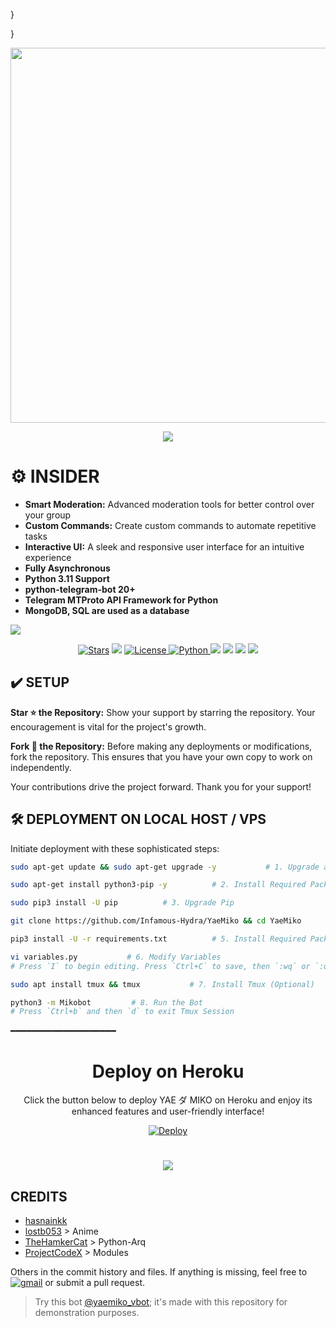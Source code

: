    }
   
}<div align="center">
  <img src="https://telegra.ph/file/33a8d97739a2a4f81ddde.jpg" width="600">
</div>

<div align="center">
  <img src="https://readme-typing-svg.herokuapp.com?color=DC143C&center=true&lines=──+「+YAE+ダ+MIKO+」+──;An+Advanced+Group+Management+Bot.&width=600&height=180">
</div>

# ⚙️ INSIDER

- **Smart Moderation:** Advanced moderation tools for better control over your group
- **Custom Commands:** Create custom commands to automate repetitive tasks
- **Interactive UI:** A sleek and responsive user interface for an intuitive experience
- **Fully Asynchronous**
- **Python 3.11 Support**
- **python-telegram-bot 20+**
- **Telegram MTProto API Framework for Python**
- **MongoDB, SQL are used as a database**

<img src="https://user-images.githubusercontent.com/73097560/115834477-dbab4500-a447-11eb-908a-139a6edaec5c.gif">

<p align="center">
<a href="https://github.com/dilshadhasnain07/YaeMikoo/stargazers"><img src="https://img.shields.io/github/stars/dilshadhasnain07/YaeMikoo?color=black&logo=github&logoColor=black&style=for-the-badge" alt="Stars" /></a>
<a href="https://github.com/dilshadhasnain07/YaeMikoo/network/members"> <img src="https://img.shields.io/github/forks/dilshadhasnain07/YaeMikoo?color=black&logo=github&logoColor=black&style=for-the-badge" /></a>
<a href="https://github.com/dilshadhasnain07/YaeMikoo/blob/master/LICENSE"> <img src="https://img.shields.io/badge/License-MIT-blueviolet?style=for-the-badge" alt="License" /> </a>
<a href="https://www.python.org/"> <img src="https://img.shields.io/badge/Written%20in-Python-skyblue?style=for-the-badge&logo=python" alt="Python" /> </a>
<a href="https://pypi.org/project/python-telegram-bot/"> <img src="https://img.shields.io/pypi/v/python-telegram-bot?color=white&label=ptb&logo=python&logoColor=blue&style=for-the-badge" /></a>
<a href="https://pypi.org/project/Telethon/"> <img src="https://img.shields.io/pypi/v/telethon?color=white&label=telethon&logo=python&logoColor=blue&style=for-the-badge" /></a>
<a href="https://pypi.org/project/Pyrogram/"> <img src="https://img.shields.io/pypi/v/pyrogram?color=white&label=pyrogram&logo=python&logoColor=blue&style=for-the-badge" /></a>
<a href="https://github.com/dilshadhasnain07/YaeMikoo/commits/dilshadhasnain07"> <img src="https://img.shields.io/github/last-commit/dilshadhasnain07/YaeMikoo?color=black&logo=github&logoColor=black&style=for-the-badge" /></a>

</p>

## ✔️ SETUP

**Star ⭐ the Repository:**
Show your support by starring the repository. Your encouragement is vital for the project's growth.

**Fork 🍴 the Repository:**
Before making any deployments or modifications, fork the repository. This ensures that you have your own copy to work on independently. 

Your contributions drive the project forward. Thank you for your support!

## 🛠️ DEPLOYMENT ON LOCAL HOST / VPS

Initiate deployment with these sophisticated steps:

```bash
sudo apt-get update && sudo apt-get upgrade -y           # 1. Upgrade and Update System

sudo apt-get install python3-pip -y          # 2. Install Required Packages

sudo pip3 install -U pip          # 3. Upgrade Pip

git clone https://github.com/Infamous-Hydra/YaeMiko && cd YaeMiko           # 4. Clone the Repository

pip3 install -U -r requirements.txt          # 5. Install Required Packages

vi variables.py           # 6. Modify Variables
# Press `I` to begin editing. Press `Ctrl+C` to save, then `:wq` or `:qa` to exit.

sudo apt install tmux && tmux           # 7. Install Tmux (Optional)

python3 -m Mikobot         # 8. Run the Bot
# Press `Ctrl+b` and then `d` to exit Tmux Session
```
━━━━━━━━━━━━━━━━━━━━

<h1 align="center">Deploy on Heroku</h1>

<p align="center">Click the button below to deploy YAE ダ MIKO on Heroku and enjoy its enhanced features and user-friendly interface!</p>

<p align="center">
    <a href="https://heroku.com/deploy?template=https://github.com/dilshadhasnain07/YaeMiko">
        <img src="https://www.herokucdn.com/deploy/button.svg" alt="Deploy">
    </a>
</p>

<h1 align="center"><img src="./.github/yae-miko.gif" /></h1>

## CREDITS
+ [hasnainkk](https://github.com/dilshadhasnain07)
+ [lostb053](https://github.com/lostb053) > Anime
+ [TheHamkerCat](https://github.com/TheHamkerCat) > Python-Arq
+ [ProjectCodeX](https://github.com/Team-ProjectCodeX) > Modules

Others in the commit history and files. If anything is missing, feel free to  [![gmail](https://img.shields.io/badge/mail-Here-red?style=for-the-badge&logo=gmail)](mailto:makandu2054@gmail.com)  or submit a pull request.

> Try this bot [@yaemiko_vbot](https://t.me/yaemiko_vbot); it's made with this repository for demonstration purposes.
> 

